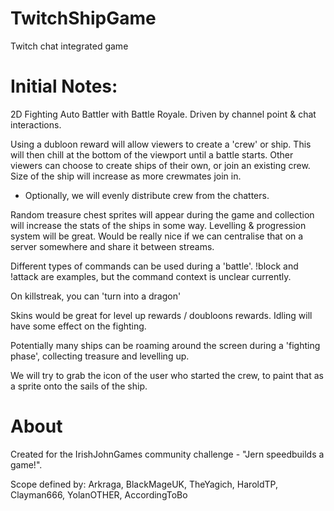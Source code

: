 # TwitchShipGame
Twitch chat integrated game

# Initial Notes:
2D Fighting Auto Battler with Battle Royale.
Driven by channel point & chat interactions.

Using a dubloon reward will allow viewers to create a 'crew' or ship.
This will then chill at the bottom of the viewport until a battle starts.
Other viewers can choose to create ships of their own, or join an existing crew. 
Size of the ship will increase as more crewmates join in.
* Optionally, we will evenly distribute crew from the chatters.

Random treasure chest sprites will appear during the game and collection will increase the stats of the ships in some way. 
Levelling & progression system will be great. Would be really nice if we can centralise that on a server somewhere and share it between streams.

Different types of commands can be used during a 'battle'.
!block and !attack are examples, but the command context is unclear currently.

On killstreak, you can 'turn into a dragon'

Skins would be great for level up rewards / doubloons rewards.
Idling will have some effect on the fighting. 

Potentially many ships can be roaming around the screen during a 'fighting phase', collecting treasure and levelling up. 

We will try to grab the icon of the user who started the crew, to paint that as a sprite onto the sails of the ship.

# About
Created for the IrishJohnGames community challenge - "Jern speedbuilds a game!". 

Scope defined by: 
Arkraga,
BlackMageUK,
TheYagich,
HaroldTP,
Clayman666,
YolanOTHER,
AccordingToBo
